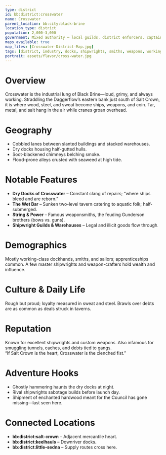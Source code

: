 ```yaml
---
type: district
id: bb:district:crosswater
name: Crosswater
parent_location: bb:city:black-brine
location_type: district
population: 2,000–3,000
government: Mixed authority — local guilds, district enforcers, captains’ influence
maps_available: true
map_files: [Crosswater-District-Map.jpg]
tags: [district, industry, docks, shipwrights, smiths, weapons, working-class]
portrait: assets/flavor/cross-water.jpg
---
```


# Overview
Crosswater is the industrial lung of Black Brine—loud, grimy, and always working. Straddling the Daggerflow’s eastern bank just south of Salt Crown, it is where wood, steel, and sweat become ships, weapons, and coin. Tar, metal, and salt hang in the air while cranes groan overhead.  

# Geography
- Cobbled lanes between slanted buildings and stacked warehouses.  
- Dry docks housing half-gutted hulls.  
- Soot-blackened chimneys belching smoke.  
- Flood-prone alleys crusted with seaweed at high tide.  

# Notable Features
- **Dry Docks of Crosswater** – Constant clang of repairs; “where ships bleed and are reborn.”  
- **The Wet Bar** – Sunken two-level tavern catering to aquatic folk; half-submerged.  
- **String & Power** – Famous weaponsmiths, the feuding Gunderson brothers (bows vs. guns).  
- **Shipwright Guilds & Warehouses** – Legal and illicit goods flow through.  

# Demographics
Mostly working-class dockhands, smiths, and sailors; apprenticeships common. A few master shipwrights and weapon-crafters hold wealth and influence.  

# Culture & Daily Life
Rough but proud; loyalty measured in sweat and steel. Brawls over debts are as common as deals struck in taverns.  

# Reputation
Known for excellent shipwrights and custom weapons. Also infamous for smuggling tunnels, caches, and debts tied to gangs.  
“If Salt Crown is the heart, Crosswater is the clenched fist.”  

# Adventure Hooks
- Ghostly hammering haunts the dry docks at night.  
- Rival shipwrights sabotage builds before launch day.  
- Shipment of enchanted hardwood meant for the Council has gone missing—last seen here.  

# Connected Locations
- **bb:district:salt-crown** – Adjacent mercantile heart.  
- **bb:district:keelhauls** – Downriver docks.  
- **bb:district:little-sedna** – Supply routes cross here.  
